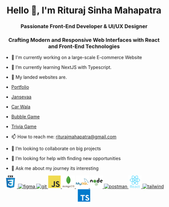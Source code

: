

<h1 align="center">Hello 👋, I'm Rituraj Sinha Mahapatra</h1>
<h3 align="center">Passionate Front-End Developer & UI/UX Designer</h3>
<h3 align="center">Crafting Modern and Responsive Web Interfaces with React and Front-End Technologies</h3>

- 🛒 I'm currently working on a large-scale E-commerce Website

- 🌱 I’m currently learning NextJS with Typescript.

- 🚀 My landed websites are.
  
- [Portfolio](https://riturajmahapatra.notion.site/Portfolio-6cfdbd4c08914f84872e291c8042795d?pvs=4)

- [Jansevaa](https://janseva-2-zeta.vercel.app/)
  
- [Car Wala](https://car-wala.vercel.app/)

- [Bubble Game](https://bubble-game-rho.vercel.app/)

- [Trivia Game](https://riturajmahapatra.github.io/Trivia-Game/)

- 📫 How to reach me: riturajmahapatra@gmail.com
  
- 👯 I’m looking to collaborate on big projects
  
- 🤔 I’m looking for help with finding new opportunities
  
- 💬 Ask me about my journey its interesting

<p align="center"> <a href="https://www.w3schools.com/css/" target="_blank" rel="noreferrer"> <img src="https://raw.githubusercontent.com/devicons/devicon/master/icons/css3/css3-original-wordmark.svg" alt="css3" width="40" height="40"/> </a> </a> <a href="https://www.figma.com/" target="_blank" rel="noreferrer"> <img src="https://www.vectorlogo.zone/logos/figma/figma-icon.svg" alt="figma" width="40" height="40"/> </a>  <a href="https://git-scm.com/" target="_blank" rel="noreferrer"> <img src="https://www.vectorlogo.zone/logos/git-scm/git-scm-icon.svg" alt="git" width="40" height="40"/> </a>  <a href="https://developer.mozilla.org/en-US/docs/Web/JavaScript" target="_blank" rel="noreferrer"> <img src="https://raw.githubusercontent.com/devicons/devicon/master/icons/javascript/javascript-original.svg" alt="javascript" width="40" height="40"/> </a> <a href="https://www.mongodb.com/" target="_blank" rel="noreferrer"> <img src="https://raw.githubusercontent.com/devicons/devicon/master/icons/mongodb/mongodb-original-wordmark.svg" alt="mongodb" width="40" height="40"/> </a> <a href="https://www.mysql.com/" target="_blank" rel="noreferrer"> <img src="https://raw.githubusercontent.com/devicons/devicon/master/icons/mysql/mysql-original-wordmark.svg" alt="mysql" width="40" height="40"/> </a> <a href="https://nodejs.org" target="_blank" rel="noreferrer"> <img src="https://raw.githubusercontent.com/devicons/devicon/master/icons/nodejs/nodejs-original-wordmark.svg" alt="nodejs" width="40" height="40"/> </a> <a href="https://postman.com" target="_blank" rel="noreferrer"> <img src="https://www.vectorlogo.zone/logos/getpostman/getpostman-icon.svg" alt="postman" width="40" height="40"/> </a> <a href="https://reactjs.org/" target="_blank" rel="noreferrer"> <img src="https://raw.githubusercontent.com/devicons/devicon/master/icons/react/react-original-wordmark.svg" alt="react" width="40" height="40"/> </a> <a href="https://tailwindcss.com/" target="_blank" rel="noreferrer"> <img src="https://www.vectorlogo.zone/logos/tailwindcss/tailwindcss-icon.svg" alt="tailwind" width="40" height="40"/> </a> <a href="https://www.typescriptlang.org/" target="_blank" rel="noreferrer"> <img src="https://raw.githubusercontent.com/devicons/devicon/master/icons/typescript/typescript-original.svg" alt="typescript" width="40" height="40"/> </a> </p>
